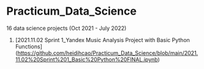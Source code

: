 # Practicum_Data_Science
16 data science projects (Oct 2021 - July 2022)


1. [2021.11.02 Sprint 1_Yandex Music Analysis Project with Basic Python Functions] (https://github.com/heidihcao/Practicum_Data_Science/blob/main/2021.11.02%20Sprint%201_Basic%20Python%20FINAL.ipynb)

